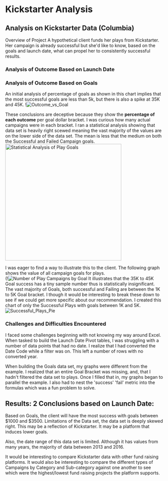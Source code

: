 # Kickstarter Analysis
## Analysis on Kickstarter Data (Columbia)
Overview of Project
A hypothetical client funds her plays from Kickstarter. Her campaign is already successful but she'd like to know, based on the goals and launch date, what can propel her to consistently successful results. 

### Analysis of Outcome Based on Launch Date

### Analysis of Outcome Based on Goals
An initial analysis of percentage of goals as shown in this chart implies that the most successful goals are less than 5k, but there is also a spike at 35K and 45K. !![Outcome_vs_Goal](https://user-images.githubusercontent.com/14239715/114959758-b1e49380-9e33-11eb-8ccf-712008423168.png)



These conclusions are deceptive because they show the **percentage of each outcome** per goal dollar bracket. I was curious how many actual campaigns were in each bracket. I ran a statistical analysis showing that data set is heavily right scewed meaning the vast majority of the values are on the lower side of the data set. The mean is less that the medium on both the Successful and Failed Campaign goals.
<img width="369" alt="Statistical Analysis of Play Goals" src="https://user-images.githubusercontent.com/14239715/114959464-20752180-9e33-11eb-8e62-be52c7eaee01.png">

I was eager to find a way to illustrate this to the client. The following graph shows the value of all campaign goals for plays.  
(!![Number of Play Campaigns by Goal](https://user-images.githubusercontent.com/14239715/114956496-01739100-9e2d-11eb-8f78-22a26b3da751.png) It illustrates that the 35K to 45K Goal success has a tiny sample number thus is statistically insignificant. The vast majority of Goals, both successful and Failing are between the 1K to 5K Goal bracket. I though it would be interesting to break these down to see if we could get more specific about our recommendation. I created this chart of only the Successful Plays with goals between 1K and 5K. ![Successful_Plays_Pie](https://user-images.githubusercontent.com/14239715/114957262-a9d62500-9e2e-11eb-811d-e9ef38ae95b0.png)







### Challenges and Difficulties Encountered
I faced some challenges beginning with not knowing my way around Excel. When tasked to build the Launch Date Pivot tables, I was struggling with a number of data points that had no date. I realize that I had converted the Date Code while a filter was on. This left a number of rows with no converted year. 

When building the Goals data set, my graphs were different from the example. I realized that an entire Goal Bracket was missing, and, that I hadn't filtered the data set to plays. Once I filled that in, my graphs began to parallel the example. I also had to nest the 'success' 'fail' metric into the formulas which was a fun problem to solve. 

## Results: 2 Conclusions based on Launch Date:
Based on Goals, the client will have the most success with goals between $1000 and $3500. 
Limitations of the Data set, the data set is deeply skewed right. This may be a reflection of Kickstarter. It may be a platform that induces lower goals. 

Also, the date range of this data set is limited. Although it has values from many years, the majority of data between 2013 and 2016. 

It would be interesting to compare Kickstarter data with other fund raising platforms. It would also be interesting to compare the different types of Campaigns by Category and Sub-category against one another to see which were the highest/lowest fund raising projects the platform supports. 

